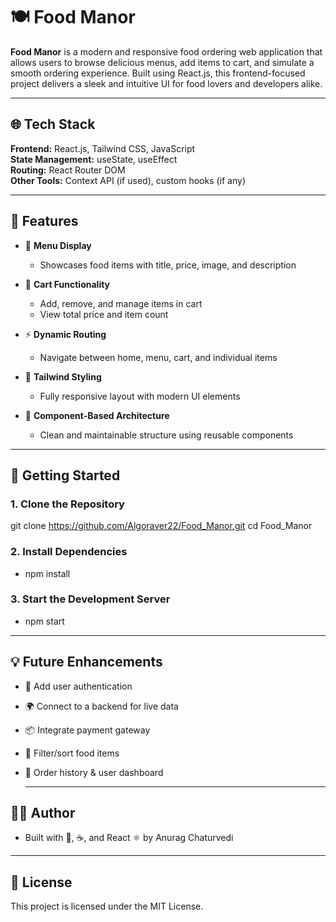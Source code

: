 # 🍽️ Food Manor

**Food Manor** is a modern and responsive food ordering web application that allows users to browse delicious menus, add items to cart, and simulate a smooth ordering experience. Built using React.js, this frontend-focused project delivers a sleek and intuitive UI for food lovers and developers alike.

---

## 🌐 Tech Stack

**Frontend:** React.js, Tailwind CSS, JavaScript  
**State Management:** useState, useEffect  
**Routing:** React Router DOM  
**Other Tools:** Context API (if used), custom hooks (if any)

---

## 📌 Features

- 🧾 **Menu Display**
  - Showcases food items with title, price, image, and description

- 🛒 **Cart Functionality**
  - Add, remove, and manage items in cart
  - View total price and item count

- ⚡ **Dynamic Routing**
  - Navigate between home, menu, cart, and individual items

- 🎨 **Tailwind Styling**
  - Fully responsive layout with modern UI elements

- 🧠 **Component-Based Architecture**
  - Clean and maintainable structure using reusable components

---

## 🚀 Getting Started

### 1. Clone the Repository

git clone https://github.com/Algoraver22/Food_Manor.git
cd Food_Manor

### 2. Install Dependencies
- npm install

### 3. Start the Development Server
 - npm start
   
---

## 💡 Future Enhancements
- 🔐 Add user authentication

- 🌍 Connect to a backend for live data

- 📦 Integrate payment gateway

- 🍴 Filter/sort food items

- 🧾 Order history & user dashboard

   ---

 ## 🧑‍💻 Author
- Built with 🍔, ☕, and React ⚛️ by Anurag Chaturvedi

---
## 📜 License
This project is licensed under the MIT License.

